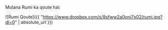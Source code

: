 Molana Rumi ka qoute hai:



![Rumi Qoute]({{ "https://www.dropbox.com/s/8sfww2a0oni7x02/rumi.jpg?dl=0" | absolute_url }})

<script async src="https://www.googletagmanager.com/gtag/js?id=UA-111866331-1"></script> <script> window.dataLayer = window.dataLayer || []; function gtag(){dataLayer.push(arguments);} gtag('js', new Date()); gtag('config', 'UA-111866331-1'); </script>
